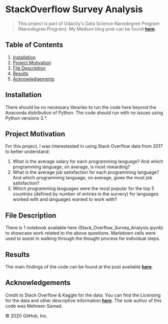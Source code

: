 # StackOverflow Survey Analysis

> This project is part of Udacity's Data Science Nanodegree Program (Nanodegree Program). My Medium blog post can be found <a href="https://medium.com/@mehreen.samad/understanding-developers-choice-of-programming-language-using-data-science-a8feceafcdc3" target="_blank">**here**</a>.

## Table of Contents

1. [Installation](#installation)
2. [Project Motivation](#project-motivation)
3. [File Description](#file-description)
4. [Results](#results)
5. [Acknowledgements](#acknowledgements)

## Installation

There should be no necessary libraries to run the code here beyond the Anaconda distribution of Python. The code should run with no issues using Python versions 3.*.

## Project Motivation
For this project, I was interestested in using Stack Overflow data from 2017 to better understand:

1. What is the average salary for each programming language? And which programming language, on average, is most rewarding?
2. What is the average job satisfaction for each programming language? And which programming language, on average, gives the most job satisfaction?
3. Which programming languages were the most popular for the top 5 countries (defined by number of entries in the survery) for languages worked with and languages wanted to work with?

## File Description
There is 1 notebook available here (Stack_Overflow_Survey_Analysis.ipynb) to showcase work related to the above questions. Markdown cells were used to assist in walking through the thought process for individual steps.

## Results
The main findings of the code can be found at the post available <a href="https://medium.com/@mehreen.samad/understanding-developers-choice-of-programming-language-using-data-science-a8feceafcdc3" target="_blank">**here**</a>.

## Acknowledgements
Credit to Stack Overflow & Kaggle for the data. You can find the Licensing for the data and other descriptive information <a href="https://www.kaggle.com/stackoverflow/so-survey-2017" target="_blank">**here**</a>. The sole author of this code was Mehreen Samad.

© 2020 GitHub, Inc.
